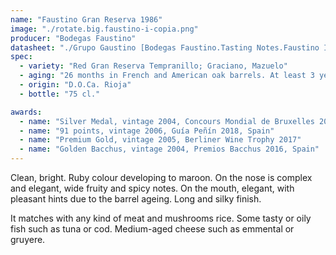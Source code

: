 ```yaml
---
name: "Faustino Gran Reserva 1986"
image: "./rotate.big.faustino-i-copia.png"
producer: "Bodegas Faustino"
datasheet: "./Grupo Gaustino [Bodegas Faustino.Tasting Notes.Faustino I Gran Reserva.pdf].pdf"
spec:
  - variety: "Red Gran Reserva Tempranillo; Graciano, Mazuelo"
  - aging: "26 months in French and American oak barrels. At least 3 years in the bottle"
  - origin: "D.O.Ca. Rioja"
  - bottle: "75 cl."

awards:
  - name: "Silver Medal, vintage 2004, Concours Mondial de Bruxelles 2016, Belguim"
  - name: "91 points, vintage 2006, Guía Peñín 2018, Spain"
  - name: "Premium Gold, vintage 2005, Berliner Wine Trophy 2017"
  - name: "Golden Bacchus, vintage 2004, Premios Bacchus 2016, Spain"
---
```

Clean, bright. Ruby colour developing to maroon. On the nose is complex and elegant, wide fruity and spicy notes. On the mouth, elegant, with pleasant hints due to the barrel ageing. Long and silky finish.

It matches with any kind of meat and mushrooms rice. Some tasty or oily fish such as tuna or cod. Medium-aged cheese such as emmental or gruyere.
